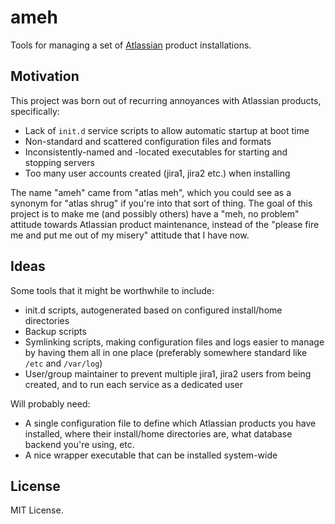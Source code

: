 ameh
====

Tools for managing a set of [Atlassian](http://www.atlassian.com) product installations.


Motivation
----------

This project was born out of recurring annoyances with Atlassian products, specifically:

- Lack of `init.d` service scripts to allow automatic startup at boot time
- Non-standard and scattered configuration files and formats
- Inconsistently-named and -located executables for starting and stopping servers
- Too many user accounts created (jira1, jira2 etc.) when installing

The name "ameh" came from "atlas meh", which you could see as a synonym for
"atlas shrug" if you're into that sort of thing. The goal of this project is to
make me (and possibly others) have a "meh, no problem" attitude towards
Atlassian product maintenance, instead of the "please fire me and put me out of
my misery" attitude that I have now.


Ideas
-----

Some tools that it might be worthwhile to include:

- init.d scripts, autogenerated based on configured install/home directories
- Backup scripts
- Symlinking scripts, making configuration files and logs easier to manage by
  having them all in one place (preferably somewhere standard like `/etc` and
  `/var/log`)
- User/group maintainer to prevent multiple jira1, jira2 users from being
  created, and to run each service as a dedicated user

Will probably need:

- A single configuration file to define which Atlassian products you have
  installed, where their install/home directories are, what database backend
  you're using, etc.
- A nice wrapper executable that can be installed system-wide


License
-------

MIT License.

